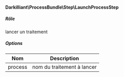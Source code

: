 #### Darkilliant\ProcessBundle\Step\LaunchProcessStep

##### Rôle 

lancer un traitement

##### Options

| Nom         | Description                                             |
|-------------|---------------------------------------------------------|
| process     | nom du traitement à lancer                              |

